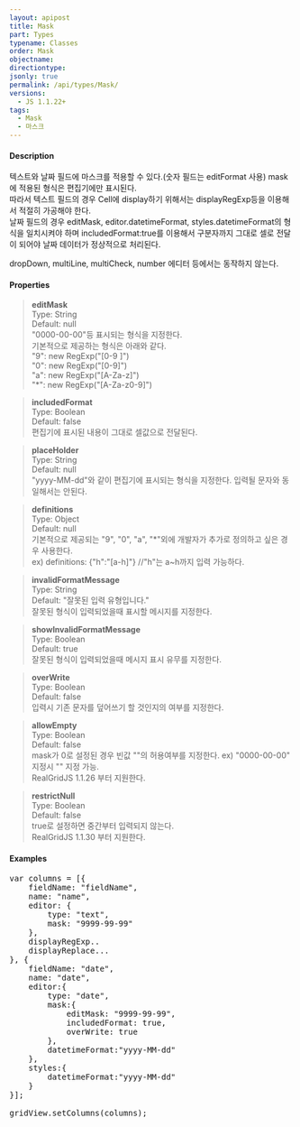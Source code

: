```yaml
---
layout: apipost
title: Mask
part: Types
typename: Classes
order: Mask
objectname: 
directiontype: 
jsonly: true
permalink: /api/types/Mask/
versions:
  - JS 1.1.22+
tags: 
  - Mask
  - 마스크
---
```


#### Description

 텍스트와 날짜 필드에 마스크를 적용할 수 있다.(숫자 필드는 editFormat 사용)
 mask에 적용된 형식은 편집기에만 표시된다.  
 따라서 텍스트 필드의 경우 Cell에 display하기 위해서는 displayRegExp등을 이용해서 적절히 가공해야 한다.  
 날짜 필드의 경우 editMask, editor.datetimeFormat, styles.datetimeFormat의 형식을 일치시켜야 하며 includedFormat:true를 이용해서 구분자까지 그대로 셀로 전달이 되어야 날짜 데이터가 정상적으로 처리된다.    

 dropDown, multiLine, multiCheck, number 에디터 등에서는 동작하지 않는다.  

#### Properties

> **editMask**  
> Type: String   
> Default: null     
> "0000-00-00"등 표시되는 형식을 지정한다.   
> 기본적으로 제공하는 형식은 아래와 같다.   
> "9": new RegExp("[0-9 ]")  
> "0": new RegExp("[0-9]")  
> "a": new RegExp("[A-Za-z]")  
> "*": new RegExp("[A-Za-z0-9]")  

> **includedFormat**  
> Type: Boolean  
> Default: false    
> 편집기에 표시된 내용이 그대로 셀값으로 전달된다.  

> **placeHolder**  
> Type: String  
> Default: null    
> "yyyy-MM-dd"와 같이 편집기에 표시되는 형식을 지정한다. 입력될 문자와 동일해서는 안된다.   

> **definitions**  
> Type: Object   
> Default:  null     
> 기본적으로 제공되는 "9", "0", "a", "*"외에 개발자가 추가로 정의하고 싶은 경우 사용한다.  
> ex) definitions: {"h":"[a-h]"}     //"h"는 a~h까지 입력 가능하다.  

> **invalidFormatMessage**  
> Type: String   
> Default: "잘못된 입력 유형입니다."     
> 잘못된 형식이 입력되었을때 표시할 메시지를 지정한다.  

> **showInvalidFormatMessage**  
> Type: Boolean  
> Default: true    
> 잘못된 형식이 입력되었을때 메시지 표시 유무를 지정한다.    

> **overWrite**  
> Type: Boolean  
> Default: false    
> 입력시 기존 문자를 덮어쓰기 할 것인지의 여부를 지정한다.      

> **allowEmpty**  
> Type: Boolean  
> Default: false    
> mask가 0로 설정된 경우 빈값 ""의 허용여부를 지정한다. ex) "0000-00-00" 지정시 "" 지정 가능.   
> RealGridJS 1.1.26 부터 지원한다.          

<a name="restrictNull"></a>
> **restrictNull**  
> Type: Boolean  
> Default: false    
> true로 설정하면 중간부터 입력되지 않는다.   
> RealGridJS 1.1.30 부터 지원한다.          


#### Examples   

<pre class="prettyprint">
var columns = [{
    fieldName: "fieldName",
    name: "name",
    editor: {
        type: "text",
        mask: "9999-99-99"
    },
    displayRegExp..
    displayReplace...
}, { 
    fieldName: "date", 
    name: "date", 
    editor:{
        type: "date", 
        mask:{
            editMask: "9999-99-99",  
            includedFormat: true,
            overWrite: true 
        }, 
        datetimeFormat:"yyyy-MM-dd" 
    }, 
    styles:{
        datetimeFormat:"yyyy-MM-dd"
    }
}];

gridView.setColumns(columns);
</pre>

